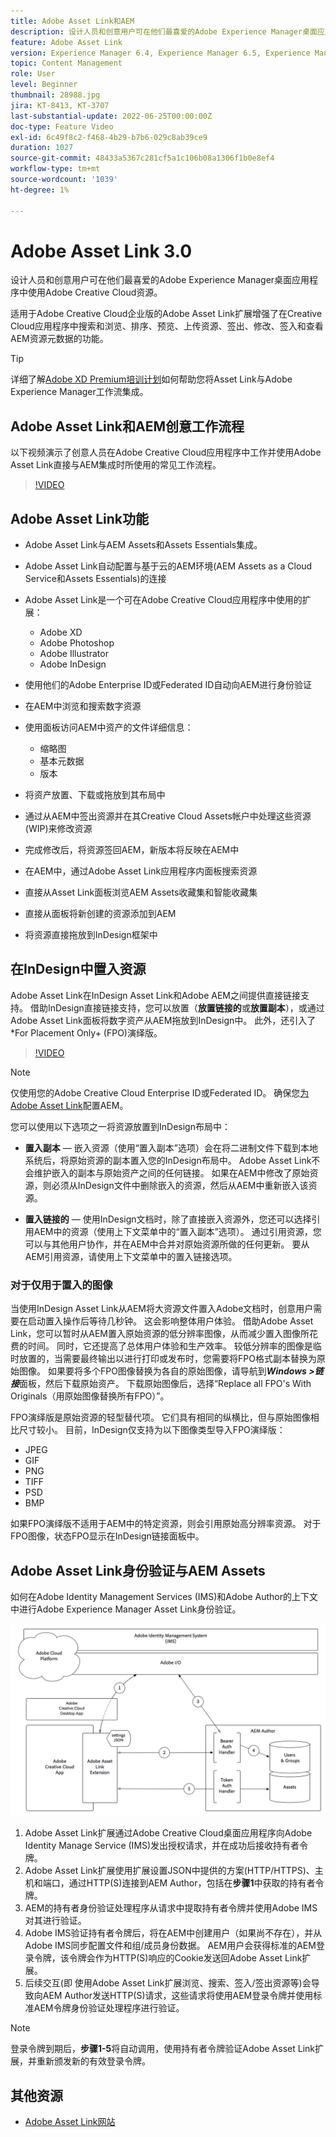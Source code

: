 ```yaml
---
title: Adobe Asset Link和AEM
description: 设计人员和创意用户可在他们最喜爱的Adobe Experience Manager桌面应用程序中使用Adobe Creative Cloud资源。 适用于Adobe Creative Cloud企业版的Adobe Asset Link扩展增强了在Creative Cloud工具(如Adobe XD、Photoshop、InDesign和Illustrator)中搜索和浏览、排序、预览、上传资源、签出、修改、签入和查看AEM资源元数据的功能。
feature: Adobe Asset Link
version: Experience Manager 6.4, Experience Manager 6.5, Experience Manager as a Cloud Service
topic: Content Management
role: User
level: Beginner
thumbnail: 28988.jpg
jira: KT-8413, KT-3707
last-substantial-update: 2022-06-25T00:00:00Z
doc-type: Feature Video
exl-id: 6c49f8c2-f468-4b29-b7b6-029c8ab39ce9
duration: 1027
source-git-commit: 48433a5367c281cf5a1c106b08a1306f1b0e8ef4
workflow-type: tm+mt
source-wordcount: '1039'
ht-degree: 1%

---
```


# Adobe Asset Link 3.0

设计人员和创意用户可在他们最喜爱的Adobe Experience Manager桌面应用程序中使用Adobe Creative Cloud资源。

适用于Adobe Creative Cloud企业版的Adobe Asset Link扩展增强了在Creative Cloud应用程序中搜索和浏览、排序、预览、上传资源、签出、修改、签入和查看AEM资源元数据的功能。

>[!TIP]
>
> 详细了解[Adobe XD Premium培训计划](https://helpx.adobe.com/cn/support/xd.html)如何帮助您将Asset Link与Adobe Experience Manager工作流集成。

## Adobe Asset Link和AEM创意工作流程

以下视频演示了创意人员在Adobe Creative Cloud应用程序中工作并使用Adobe Asset Link直接与AEM集成时所使用的常见工作流程。

>[!VIDEO](https://video.tv.adobe.com/v/3418438?quality=12&learn=on&captions=chi_hans)

## Adobe Asset Link功能

+ Adobe Asset Link与AEM Assets和Assets Essentials集成。
+ Adobe Asset Link自动配置与基于云的AEM环境(AEM Assets as a Cloud Service和Assets Essentials)的连接
+ Adobe Asset Link是一个可在Adobe Creative Cloud应用程序中使用的扩展：

   + Adobe XD
   + Adobe Photoshop
   + Adobe Illustrator
   + Adobe InDesign

+ 使用他们的Adobe Enterprise ID或Federated ID自动向AEM进行身份验证
+ 在AEM中浏览和搜索数字资源
+ 使用面板访问AEM中资产的文件详细信息：
   + 缩略图
   + 基本元数据
   + 版本
+ 将资产放置、下载或拖放到其布局中
+ 通过从AEM中签出资源并在其Creative Cloud Assets帐户中处理这些资源(WIP)来修改资源
+ 完成修改后，将资源签回AEM，新版本将反映在AEM中
+ 在AEM中，通过Adobe Asset Link应用程序内面板搜索资源
+ 直接从Asset Link面板浏览AEM Assets收藏集和智能收藏集
+ 直接从面板将新创建的资源添加到AEM
+ 将资源直接拖放到InDesign框架中

## 在InDesign中置入资源

Adobe Asset Link在InDesign Asset Link和Adobe AEM之间提供直接链接支持。 借助InDesign直接链接支持，您可以放置（__放置链接的__&#x200B;或&#x200B;__放置副本__），或通过Adobe Asset Link面板将数字资产从AEM拖放到InDesign中。 此外，还引入了*For Placement Only+ (FPO)演绎版。

>[!VIDEO](https://video.tv.adobe.com/v/37235?quality=12&learn=on&captions=chi_hans)

>[!NOTE]
>
>仅使用您的Adobe Creative Cloud Enterprise ID或Federated ID。 确保您[为Adobe Asset Link](https://helpx.adobe.com/cn/enterprise/using/adobe-asset-link.html)配置AEM。

您可以使用以下选项之一将资源放置到InDesign布局中：

+ **置入副本** — 嵌入资源（使用“置入副本”选项）会在将二进制文件下载到本地系统后，将原始资源的副本置入您的InDesign布局中。 Adobe Asset Link不会维护嵌入的副本与原始资产之间的任何链接。 如果在AEM中修改了原始资源，则必须从InDesign文件中删除嵌入的资源，然后从AEM中重新嵌入该资源。

+ **置入链接的** — 使用InDesign文档时，除了直接嵌入资源外，您还可以选择引用AEM中的资源（使用上下文菜单中的“置入副本”选项）。 通过引用资源，您可以与其他用户协作，并在AEM中合并对原始资源所做的任何更新。 要从AEM引用资源，请使用上下文菜单中的置入链接选项。

### 对于仅用于置入的图像

当使用InDesign Asset Link从AEM将大资源文件置入Adobe文档时，创意用户需要在启动置入操作后等待几秒钟。 这会影响整体用户体验。 借助Adobe Asset Link，您可以暂时从AEM置入原始资源的低分辨率图像，从而减少置入图像所花费的时间。 同时，它还提高了总体用户体验和生产效率。 较低分辨率的图像是临时放置的，当需要最终输出以进行打印或发布时，您需要将FPO格式副本替换为原始图像。 如果要将多个FPO图像替换为各自的原始图像，请导航到&#x200B;**_Windows >链接_**&#x200B;面板，然后下载原始资产。 下载原始图像后，选择“Replace all FPO&#39;s With Originals（用原始图像替换所有FPO）”。

FPO演绎版是原始资源的轻型替代项。 它们具有相同的纵横比，但与原始图像相比尺寸较小。 目前，InDesign仅支持为以下图像类型导入FPO演绎版：

+ JPEG
+ GIF
+ PNG
+ TIFF
+ PSD
+ BMP

如果FPO演绎版不适用于AEM中的特定资源，则会引用原始高分辨率资源。 对于FPO图像，状态FPO显示在InDesign链接面板中。

## Adobe Asset Link身份验证与AEM Assets

如何在Adobe Identity Management Services (IMS)和Adobe Author的上下文中进行Adobe Experience Manager Asset Link身份验证。

![Adobe Asset Link架构](assets/adobe-asset-link-article-understand.png)

1. Adobe Asset Link扩展通过Adobe Creative Cloud桌面应用程序向Adobe Identity Manage Service (IMS)发出授权请求，并在成功后接收持有者令牌。
1. Adobe Asset Link扩展使用扩展设置JSON中提供的方案(HTTP/HTTPS)、主机和端口，通过HTTP(S)连接到AEM Author，包括在&#x200B;**步骤1**&#x200B;中获取的持有者令牌。
1. AEM的持有者身份验证处理程序从请求中提取持有者令牌并使用Adobe IMS对其进行验证。
1. Adobe IMS验证持有者令牌后，将在AEM中创建用户（如果尚不存在），并从Adobe IMS同步配置文件和组/成员身份数据。 AEM用户会获得标准的AEM登录令牌，该令牌会作为HTTP(S)响应的Cookie发送回Adobe Asset Link扩展。
1. 后续交互(即 使用Adobe Asset Link扩展浏览、搜索、签入/签出资源等)会导致向AEM Author发送HTTP(S)请求，这些请求将使用AEM登录令牌并使用标准AEM令牌身份验证处理程序进行验证。

>[!NOTE]
>
>登录令牌到期后，**步骤1-5**&#x200B;将自动调用，使用持有者令牌验证Adobe Asset Link扩展，并重新颁发新的有效登录令牌。

## 其他资源

+ [Adobe Asset Link网站](https://www.adobe.com/cn/creativecloud/business/enterprise/adobe-asset-link.html)
